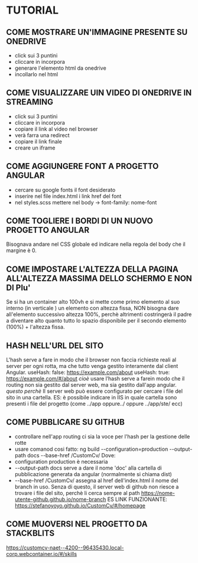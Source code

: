 # TUTORIAL 

## COME MOSTRARE UN'IMMAGINE PRESENTE SU ONEDRIVE 
- click sui 3 puntini 
- cliccare in incorpora 
- generare l'elemento html da onedrive
- incollarlo nel html

## COME VISUALIZZARE UIN VIDEO DI ONEDRIVE IN STREAMING
- click sui 3 puntini 
- cliccare in incorpora 
- copiare il link al video nel browser
- verà farra una redirect
- copiare il link finale 
- creare un iframe

## COME AGGIUNGERE FONT A PROGETTO ANGULAR 
- cercare su google fonts il font desiderato 
- inserire nel file index.html i link href del font 
- nel styles.scss mettere nel body -> font-family: nome-font

## COME TOGLIERE I BORDI DI UN NUOVO PROGETTO ANGULAR 
Bisognava andare nel CSS globale ed indicare nella regola del body che il margine è 0. 

## COME IMPOSTARE L'ALTEZZA DELLA PAGINA ALL'ALTEZZA MASSIMA DELLO SCHERMO E NON DI PIu' 
Se si ha un container alto 100vh e si mette come primo elemento al suo interno (in verticale )
un elemento con altezza fissa, NON bisogna dare all'elemento successivo altezza 100%, perchè 
altrimenti costringerà il padre a diventare alto quanto tutto lo spazio disponibile per il secondo 
elemento (100%) + l'altezza fissa. 

## HASH NELL'URL DEL SITO 
L'hash serve a fare in modo che il browser non faccia richieste reali al server per ogni rotta, ma che tutto venga gestito interamente dal client Angular.
useHash: false: https://example.com/about
useHash: true: https://example.com/#/about
*cioè*
usare l’hash serve a farein modo che il routing non sia gestito dal server web, ma sia gestito dall'app angular. 
*questo perchè*
Il server web può essere configurato per cercare i file del sito in una cartella. 
ES: è possibile indicare in IIS in quale cartella sono presenti i file del progetto (come ../app oppure../ oppure ../app/ste/ ecc)

## COME PUBBLICARE SU GITHUB 
- controllare nell'app routing ci sia la voce per l'hash per la gestione delle rotte 
- usare comanod cosi fatto: ng build --configuration=production --output-path docs --base-href /CustomCv/ 
Dove: 
- configuration production è necessaria 
- --output-path docs serve a dare il nome 'doc' alla cartella di pubblicazione generata da angular (normalmente si chiama dist)
- --base-href /CustomCv/ assegna al href dell'index.html il nome del branch in uso. Senza di questo, il server web di github non riesce a trovare i file del sito, perchè li cerca sempre al path 
https://nome-utente-github.github.io/nome-branch
ES LINK FUNZIONANTE: https://stefanoyoyo.github.io/CustomCv/#/homepage

## COME MUOVERSI NEL PROGETTO DA STACKBLITS 
https://customcv-naet--4200--96435430.local-corp.webcontainer.io/#/skills
